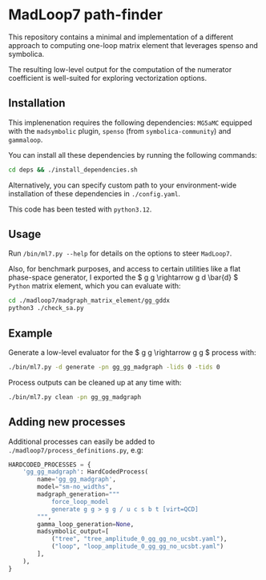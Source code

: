# MadLoop7 path-finder

This repository contains a minimal and implementation of a different approach to computing one-loop matrix element that leverages spenso and symbolica.

The resulting low-level output for the computation of the numerator coefficient is well-suited for exploring vectorization options.

## Installation

This implenenation requires the following dependencies: `MG5aMC` equipped with the `madsymbolic` plugin, `spenso` (from `symbolica-community`) and `gammaloop`.

You can install all these dependencies by running the following commands:

```bash
cd deps && ./install_dependencies.sh
```

Alternatively, you can specify custom path to your environment-wide installation of these dependencies in `./config.yaml`.

This code has been tested with `python3.12`.

## Usage

Run `/bin/ml7.py --help` for details on the options to steer `MadLoop7`.

Also, for benchmark purposes, and access to certain utilities like a flat phase-space generator, I exported the $ g g \rightarrow g d \bar{d} $ `Python` matrix element, which you can evaluate with:

```bash
cd ./madloop7/madgraph_matrix_element/gg_gddx
python3 ./check_sa.py
```

## Example

Generate a low-level evaluator for the $ g g \rightarrow g g $ process with:

```bash
./bin/ml7.py -d generate -pn gg_gg_madgraph -lids 0 -tids 0
```

Process outputs can be cleaned up at any time with:

```bash
./bin/ml7.py clean -pn gg_gg_madgraph
```

## Adding new processes

Additional processes can easily be added to `./madloop7/process_definitions.py`, e.g:

```python
HARDCODED_PROCESSES = {
    'gg_gg_madgraph': HardCodedProcess(
        name='gg_gg_madgraph',
        model="sm-no_widths",
        madgraph_generation="""
            force_loop_model
            generate g g > g g / u c s b t [virt=QCD]
        """,
        gamma_loop_generation=None,
        madsymbolic_output=[
            ("tree", "tree_amplitude_0_gg_gg_no_ucsbt.yaml"),
            ("loop", "loop_amplitude_0_gg_gg_no_ucsbt.yaml")
        ],
    ),
}
```
